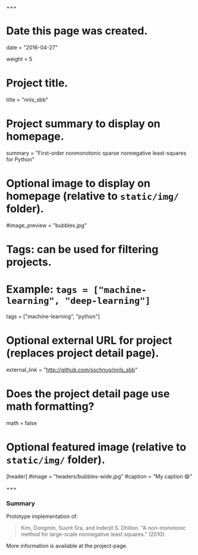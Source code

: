 +++
# Date this page was created.
date = "2016-04-27"

weight = 5

# Project title.
title = "nnls_sbb"

# Project summary to display on homepage.
summary = "First-order nonmonotonic sparse nonnegative least-squares for Python"

# Optional image to display on homepage (relative to `static/img/` folder).
#image_preview = "bubbles.jpg"

# Tags: can be used for filtering projects.
# Example: `tags = ["machine-learning", "deep-learning"]`
tags = ["machine-learning", "python"]

# Optional external URL for project (replaces project detail page).
external_link = "http://github.com/sschnug/nnls_sbb"

# Does the project detail page use math formatting?
math = false

# Optional featured image (relative to `static/img/` folder).
[header]
#image = "headers/bubbles-wide.jpg"
#caption = "My caption :smile:"

+++

### Summary
Prototype implementation of:

> Kim, Dongmin, Suvrit Sra, and Inderjit S. Dhillon. "A non-monotonic method for large-scale nonnegative least squares." (2010).

More information is available at the project-page.
